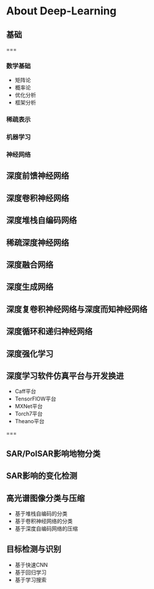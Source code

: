 # About Deep-Learning




## 基础
===
### 数学基础
>
- 矩阵论
- 概率论
- 优化分析
- 框架分析

### 稀疏表示

###  机器学习

### 神经网络


## 深度前馈神经网络




## 深度卷积神经网络


## 深度堆栈自编码网络

## 稀疏深度神经网络

## 深度融合网络


## 深度生成网络

## 深度复卷积神经网络与深度而知神经网络


## 深度循环和递归神经网络

## 深度强化学习

## 深度学习软件仿真平台与开发换进
>
- Caff平台
- TensorFlOW平台
- MXNet平台
- Torch7平台
- Theano平台

=== 

## SAR/PoISAR影响地物分类


## SAR影响的变化检测


## 高光谱图像分类与压缩
>
- 基于堆栈自编码的分类
- 基于卷积神经网络的分类
- 基于深度自编码网络的压缩

## 目标检测与识别
>
- 基于快速CNN
- 基于回归学习
- 基于学习搜索




